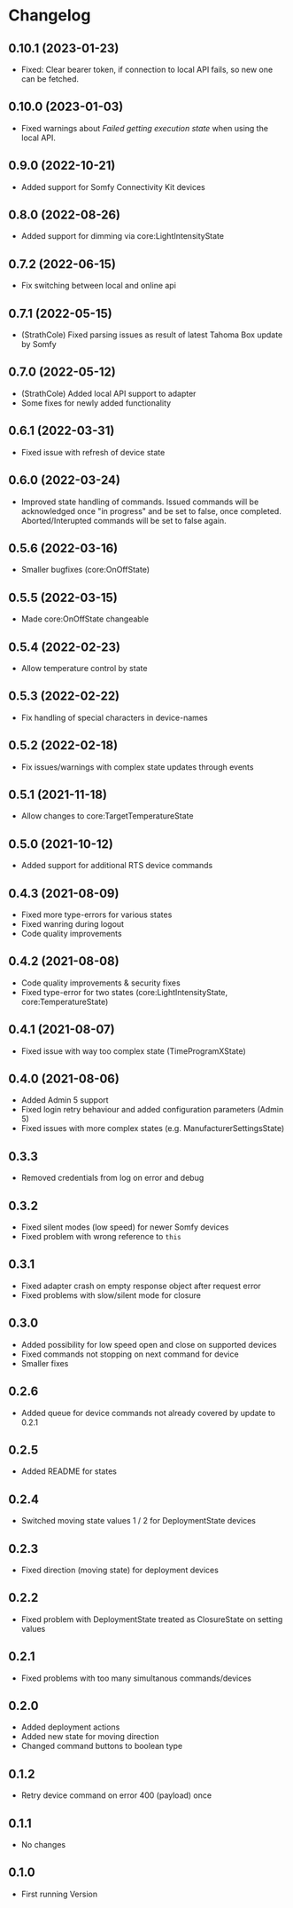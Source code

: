 # Changelog
<!--
	Placeholder for the next version (add instead of version-number-headline below):
	## **WORK IN PROGRESS**
-->
## 0.10.1 (2023-01-23)
- Fixed: Clear bearer token, if connection to local API fails, so new one can be fetched.

## 0.10.0 (2023-01-03)
- Fixed warnings about _Failed getting execution state_ when using the local API.

## 0.9.0 (2022-10-21)
- Added support for Somfy Connectivity Kit devices

## 0.8.0 (2022-08-26)
- Added support for dimming via core:LightIntensityState

## 0.7.2 (2022-06-15)
- Fix switching between local and online api

## 0.7.1 (2022-05-15)
- (StrathCole) Fixed parsing issues as result of latest Tahoma Box update by Somfy

## 0.7.0 (2022-05-12)
- (StrathCole) Added local API support to adapter
- Some fixes for newly added functionality

## 0.6.1 (2022-03-31)
-  Fixed issue with refresh of device state

## 0.6.0 (2022-03-24)
-  Improved state handling of commands. Issued commands will be acknowledged once "in progress" and be set to false, once completed. Aborted/Interupted commands will be set to false again.

## 0.5.6 (2022-03-16)
-  Smaller bugfixes (core:OnOffState)

## 0.5.5 (2022-03-15)
-  Made core:OnOffState changeable

## 0.5.4 (2022-02-23)
-  Allow temperature control by state

## 0.5.3 (2022-02-22)
-  Fix handling of special characters in device-names

## 0.5.2 (2022-02-18)
-  Fix issues/warnings with complex state updates through events

## 0.5.1 (2021-11-18)
-  Allow changes to core:TargetTemperatureState

## 0.5.0 (2021-10-12)
-  Added support for additional RTS device commands

## 0.4.3 (2021-08-09)
-  Fixed more type-errors for various states
-  Fixed wanring during logout
-  Code quality improvements

## 0.4.2 (2021-08-08)
-  Code quality improvements & security fixes
-  Fixed type-error for two states (core:LightIntensityState, core:TemperatureState)

## 0.4.1 (2021-08-07)
-  Fixed issue with way too complex state (TimeProgramXState)

## 0.4.0 (2021-08-06)
-  Added Admin 5 support
-  Fixed login retry behaviour and added configuration parameters (Admin 5)
-  Fixed issues with more complex states (e.g. ManufacturerSettingsState)

## 0.3.3

-  Removed credentials from log on error and debug

## 0.3.2

-  Fixed silent modes (low speed) for newer Somfy devices
-  Fixed problem with wrong reference to `this`

## 0.3.1

-   Fixed adapter crash on empty response object after request error
-   Fixed problems with slow/silent mode for closure

## 0.3.0

-   Added possibility for low speed open and close on supported devices
-   Fixed commands not stopping on next command for device
-   Smaller fixes

## 0.2.6

-   Added queue for device commands not already covered by update to 0.2.1

## 0.2.5

-   Added README for states

## 0.2.4

-   Switched moving state values 1 / 2 for DeploymentState devices

## 0.2.3

-   Fixed direction (moving state) for deployment devices

## 0.2.2

-   Fixed problem with DeploymentState treated as ClosureState on setting values

## 0.2.1

-   Fixed problems with too many simultanous commands/devices

## 0.2.0

-   Added deployment actions
-   Added new state for moving direction
-   Changed command buttons to boolean type

## 0.1.2

-   Retry device command on error 400 (payload) once

## 0.1.1

-   No changes

## 0.1.0

-   First running Version